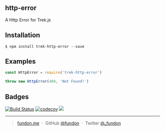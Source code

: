 http-error
----------

A Http Error for Trek.js


## Installation

```console
$ npm install trek-http-error --save
```


## Examples

```js
const HttpError = require('trek-http-error')

throw new HttpError(404, 'Not Found!')
```


## Badges

[![Build Status](https://travis-ci.org/trekjs/http-error.svg?branch=master)](https://travis-ci.org/trekjs/http-error)
[![codecov](https://codecov.io/gh/trekjs/http-error/branch/master/graph/badge.svg)](https://codecov.io/gh/trekjs/http-error)
![](https://img.shields.io/badge/license-MIT-blue.svg)

---

> [fundon.me](https://fundon.me) &nbsp;&middot;&nbsp;
> GitHub [@fundon](https://github.com/fundon) &nbsp;&middot;&nbsp;
> Twitter [@_fundon](https://twitter.com/_fundon)
